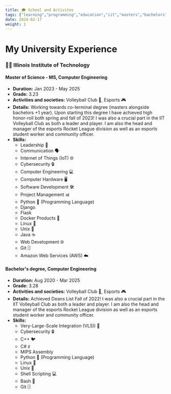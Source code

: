 ```yaml
---
title: 🎓 School and Activites
tags: ["learning","programming","education","iit","masters","bachelors"]
date: 2024-02-17
weight: 1
---
```

# My University Experience

### 👨‍🎓 Illinois Institute of Technology
#### Master of Science - MS, Computer Engineering
- **Duration:** Jan 2023 - May 2025
- **Grade:** 3.23
- **Activities and societies:** Volleyball Club 🏐, Esports 🎮
- **Details:** Working towards co-terminal degree (masters alongside bachelors +1 year). Upon starting this degree I have achieved high honor-roll both spring and fall of 2023! I was also a crucial part in the IIT Volleyball Club as both a leader and player. I am also the head and manager of the esports Rocket League division as well as an esports student worker and community officer.
- **Skills:**
  - Leadership 💼
  - Communication 🗣️
  - Internet of Things (IoT) 🌐
  - Cybersecurity 🔒
  - Computer Engineering 💻
  - Computer Hardware 🖥️
  - Software Development 🛠️
  - Project Management 📊
  - Python 🐍 (Programming Language)
  - Django
  - Flask
  - Docker Products 🐳
  - Linux 🐧
  - Unix 🐚
  - Java ☕
  - Web Development 🌐
  - Git 🗄️
  - Amazon Web Services (AWS) ☁️

#### Bachelor's degree, Computer Engineering
- **Duration:** Aug 2020 - Mar 2025
- **Grade:** 3.28
- **Activities and societies:** Volleyball Club 🏐, Esports 🎮
- **Details:** Achieved Deans List Fall of 2022! I was also a crucial part in the IIT Volleyball Club as both a leader and player. I am also the head and manager of the esports Rocket League division as well as an esports student worker and community officer.
- **Skills:**
  - Very-Large-Scale Integration (VLSI) 💾
  - Cybersecurity 🔒
  - C++ 🐦
  - C# ♯
  - MIPS Assembly
  - Python 🐍 (Programming Language)
  - Linux 🐧
  - Unix 🐚
  - Shell Scripting 💻
  - Bash 🐚
  - Git 🗄️

